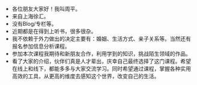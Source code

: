 - 各位朋友大家好！我叫周平。
- 来自上海徐汇。
- 没有Blog/专栏等。
- 近期都是在得到上听书，很多很杂。
- 我不依赖于外力做出的决定主要有：婚姻、生活方式、亲子关系等。当然还有报名参加信息分析课程。
- 参加本次课程我期待和新朋友合作，利用学到的知识，挑战陌生领域的作品。
- 看了大家的介绍，伙伴们真是人才辈出，庆幸自己最终选择了这门课程。希望在线上和线下，都能多多与大家交流学习。同时希望通过课程，掌握各种实用高效的工具，从更高的维度去感知这个世界，改变自己的生活。